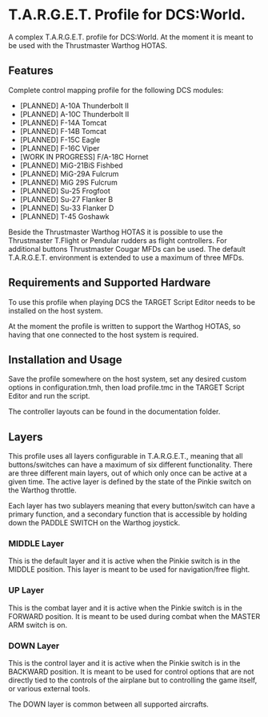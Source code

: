 # T.A.R.G.E.T. Profile for DCS:World.

A complex T.A.R.G.E.T. profile for DCS:World. At the moment it is meant to
be used with the Thrustmaster Warthog HOTAS.

## Features

Complete control mapping profile for the following DCS modules:
- [PLANNED] A-10A Thunderbolt II
- [PLANNED] A-10C Thunderbolt II
- [PLANNED] F-14A Tomcat
- [PLANNED] F-14B Tomcat
- [PLANNED] F-15C Eagle
- [PLANNED] F-16C Viper
- [WORK IN PROGRESS] F/A-18C Hornet
- [PLANNED] MiG-21BiS Fishbed
- [PLANNED] MiG-29A Fulcrum
- [PLANNED] MiG 29S Fulcrum
- [PLANNED] Su-25 Frogfoot
- [PLANNED] Su-27 Flanker B
- [PLANNED] Su-33 Flanker D
- [PLANNED] T-45 Goshawk

Beside the Thrustmaster Warthog HOTAS it is possible to use the Thrustmaster
T.Flight or Pendular rudders as flight controllers. For additional buttons
Thrustmaster Cougar MFDs can be used. The default T.A.R.G.E.T. environment
is extended to use a maximum of three MFDs.

## Requirements and Supported Hardware

To use this profile when playing DCS the TARGET Script Editor needs to be
installed on the host system.

At the moment the profile is written to support the Warthog HOTAS, so 
having that one connected to the host system is required. 

## Installation and Usage

Save the profile somewhere on the host system, set any desired custom 
options in configuration.tmh, then load profile.tmc in the TARGET Script
Editor and run the script.

The controller layouts can be found in the documentation folder.

## Layers

This profile uses all layers configurable in T.A.R.G.E.T., meaning that all 
buttons/switches can have a maximum of six different functionality. There
are three different main layers, out of which only once can be active at a
given time. The active layer is defined by the state of the Pinkie switch
on the Warthog throttle.

Each layer has two sublayers meaning that every button/switch can have a
primary function, and a secondary function that is accessible by holding
down the PADDLE SWITCH on the Warthog joystick.

### MIDDLE Layer

This is the default layer and it is active when the Pinkie switch is in the
MIDDLE position. This layer is meant to be used for navigation/free flight.

### UP Layer

This is the combat layer and it is active when the Pinkie switch is in the
FORWARD position. It is meant to be used during combat when the MASTER ARM
switch is on.

### DOWN Layer

This is the control layer and it is active when the Pinkie switch is in the
BACKWARD position. It is meant to be used for control options that are not
directly tied to the controls of the airplane but to controlling the game
itself, or various external tools.

The DOWN layer is common between all supported aircrafts.
